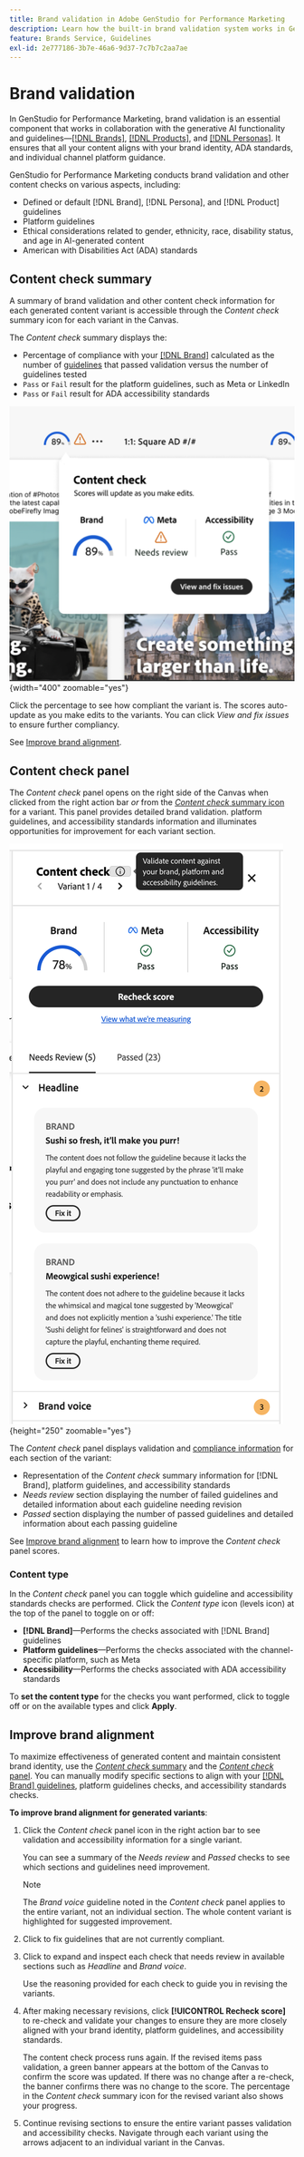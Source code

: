```yaml
---
title: Brand validation in Adobe GenStudio for Performance Marketing
description: Learn how the built-in brand validation system works in GenStudio for Performance Marketing.
feature: Brands Service, Guidelines
exl-id: 2e777186-3b7e-46a6-9d37-7c7b7c2aa7ae
---
```

# Brand validation

In GenStudio for Performance Marketing, brand validation is an essential component that works in collaboration with the generative AI functionality and guidelines—[[!DNL Brands]](/help/user-guide/guidelines/brands.md), [[!DNL Products]](/help/user-guide/guidelines/products.md), and [[!DNL Personas]](/help/user-guide/guidelines/personas.md). It ensures that all your content aligns with your brand identity, ADA standards, and individual channel platform guidance.

GenStudio for Performance Marketing conducts brand validation and other content checks on various aspects, including:

* Defined or default [!DNL Brand], [!DNL Persona], and [!DNL Product] guidelines
* Platform guidelines
* Ethical considerations related to gender, ethnicity, race, disability status, and age in AI-generated content
* American with Disabilities Act (ADA) standards

## Content check summary

A summary of brand validation and other content check information for each generated content variant is accessible through the _Content check_ summary icon for each variant in the Canvas.

The _Content check_ summary displays the:

* Percentage of compliance with your [[!DNL Brand]](brands.md) calculated as the number of [guidelines](overview.md) that passed validation versus the number of guidelines tested
* `Pass` or `Fail` result for the platform guidelines, such as Meta or LinkedIn
* `Pass` or `Fail` result for ADA accessibility standards

![Content check summary](/help/assets/content-check-summary.png){width="400" zoomable="yes"}

Click the percentage to see how compliant the variant is. The scores auto-update as you make edits to the variants. You can click _View and fix issues_ to ensure further compliancy.

See [Improve brand alignment](#improve-brand-alignment).

## Content check panel

The _Content check_ panel opens on the right side of the Canvas when clicked from the right action bar _or_ from the [_Content check_ summary icon](#content-check-summary) for a variant. This panel provides detailed brand validation. platform guidelines, and accessibility standards information and illuminates opportunities for improvement for each variant section.

![Content check panel](/help/assets/content-check-panel.png){height="250" zoomable="yes"}

The _Content check_ panel displays validation and [compliance information](/help/user-guide/guidelines/overview.md#compliance) for each section of the variant:

* Representation of the _Content check_ summary information for [!DNL Brand], platform guidelines, and accessibility standards
* _Needs review_ section displaying the number of failed guidelines and detailed information about each guideline needing revision
* _Passed_ section displaying the number of passed guidelines and detailed information about each passing guideline

See [Improve brand alignment](#improve-brand-alignment) to learn how to improve the _Content check_ panel scores.

### Content type

In the _Content check_ panel you can toggle which guideline and accessibility standards checks are performed. Click the _Content type_ icon (levels icon) at the top of the panel to toggle on or off:

* **[!DNL Brand]**—Performs the checks associated with [!DNL Brand] guidelines
* **Platform guidelines**—Performs the checks associated with the channel-specific platform, such as Meta
* **Accessibility**—Performs the checks associated with ADA accessibility standards

To **set the content type** for the checks you want performed, click to toggle off or on the available types and click **Apply**.

## Improve brand alignment

To maximize effectiveness of generated content and maintain consistent brand identity, use the [_Content check_ summary](#content-check-summary) and the [_Content check_ panel](#content-check-panel). You can manually modify specific sections to align with your [[!DNL Brand] guidelines](brands.md), platform guidelines checks, and accessibility standards checks.

**To improve brand alignment for generated variants**:

1. Click the _Content check_ panel icon in the right action bar to see validation and accessibility information for a single variant.

   You can see a summary of the _Needs review_ and _Passed_ checks to see which sections and guidelines need improvement.

   >[!NOTE]
   >
   > The _Brand voice_ guideline noted in the _Content check_ panel applies to the entire variant, not an individual section. The whole content variant is highlighted for suggested improvement.

1. Click to fix guidelines that are not currently compliant.
1. Click to expand and inspect each check that needs review in available sections such as _Headline_ and _Brand voice_.

   Use the reasoning provided for each check to guide you in revising the variants.

1. After making necessary revisions, click **[!UICONTROL Recheck score]** to re-check and validate your changes to ensure they are more closely aligned with your brand identity, platform guidelines, and accessibility standards.

   The content check process runs again. If the revised items pass validation, a green banner appears at the bottom of the Canvas to confirm the score was updated. If there was no change after a re-check, the banner confirms there was no change to the score. The percentage in the _Content check_ summary icon for the revised variant also shows your progress.

1. Continue revising sections to ensure the entire variant passes validation and accessibility checks. Navigate through each variant using the arrows adjacent to an individual variant in the Canvas.

